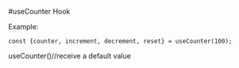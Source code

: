 #useCounter Hook

Example:

```
const {counter, increment, decrement, reset} = useCounter(100);
```

useCounter()//receive a default value
